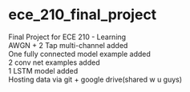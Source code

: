 # ece_210_final_project
Final Project for ECE 210 - Learning <br />
AWGN + 2 Tap multi-channel added  <br />
One fully connected model example added <br />
2 conv net examples added <br />
1 LSTM model added <br />
Hosting data via git + google drive(shared w u guys)
